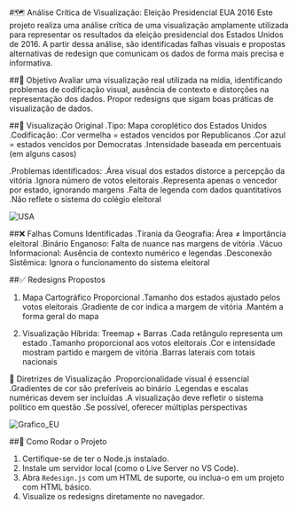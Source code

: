 #🗺️ Análise Crítica de Visualização: Eleição Presidencial EUA 2016
Este projeto realiza uma análise crítica de uma visualização amplamente utilizada para representar os resultados da eleição presidencial dos Estados Unidos de 2016. A partir dessa análise, são identificadas falhas visuais e propostas alternativas de redesign que comunicam os dados de forma mais precisa e informativa.

##📌 Objetivo
Avaliar uma visualização real utilizada na mídia, identificando problemas de codificação visual, ausência de contexto e distorções na representação dos dados. Propor redesigns que sigam boas práticas de visualização de dados.

##🧐 Visualização Original
.Tipo: Mapa coroplético dos Estados Unidos
.Codificação:
    .Cor vermelha = estados vencidos por Republicanos
    .Cor azul = estados vencidos por Democratas
    .Intensidade baseada em percentuais (em alguns casos)

.Problemas identificados:
    .Área visual dos estados distorce a percepção da vitória
    .Ignora número de votos eleitorais
    .Representa apenas o vencedor por estado, ignorando margens
    .Falta de legenda com dados quantitativos
    .Não reflete o sistema do colégio eleitoral
    
![USA](https://github.com/user-attachments/assets/3eb5708c-6df3-4005-a03c-102612f29c70)

##❌ Falhas Comuns Identificadas
.Tirania da Geografia: Área ≠ Importância eleitoral
.Binário Enganoso: Falta de nuance nas margens de vitória
.Vácuo Informacional: Ausência de contexto numérico e legendas
.Desconexão Sistêmica: Ignora o funcionamento do sistema eleitoral

##✅ Redesigns Propostos
1. Mapa Cartográfico Proporcional
.Tamanho dos estados ajustado pelos votos eleitorais
.Gradiente de cor indica a margem de vitória
.Mantém a forma geral do mapa

2. Visualização Híbrida: Treemap + Barras
.Cada retângulo representa um estado
.Tamanho proporcional aos votos eleitorais
.Cor e intensidade mostram partido e margem de vitória
.Barras laterais com totais nacionais

📐 Diretrizes de Visualização
.Proporcionalidade visual é essencial
.Gradientes de cor são preferíveis ao binário
.Legendas e escalas numéricas devem ser incluídas
.A visualização deve refletir o sistema político em questão
.Se possível, oferecer múltiplas perspectivas

![Grafico_EU](https://github.com/user-attachments/assets/175a3db9-afda-44cc-adce-b1b712e8deee)

##🚀 Como Rodar o Projeto
1. Certifique-se de ter o Node.js instalado.
2. Instale um servidor local (como o Live Server no VS Code).
3. Abra `Redesign.js` com um HTML de suporte, ou inclua-o em um projeto com HTML básico.
4. Visualize os redesigns diretamente no navegador.
